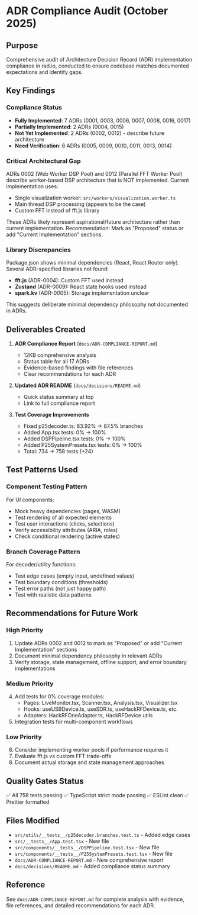 # ADR Compliance Audit (October 2025)

## Purpose
Comprehensive audit of Architecture Decision Record (ADR) implementation compliance in rad.io, conducted to ensure codebase matches documented expectations and identify gaps.

## Key Findings

### Compliance Status
- **Fully Implemented**: 7 ADRs (0001, 0003, 0006, 0007, 0008, 0016, 0017)
- **Partially Implemented**: 2 ADRs (0004, 0015) 
- **Not Yet Implemented**: 2 ADRs (0002, 0012) - describe future architecture
- **Need Verification**: 6 ADRs (0005, 0009, 0010, 0011, 0013, 0014)

### Critical Architectural Gap
ADRs 0002 (Web Worker DSP Pool) and 0012 (Parallel FFT Worker Pool) describe worker-based DSP architecture that is NOT implemented. Current implementation uses:
- Single visualization worker: `src/workers/visualization.worker.ts`
- Main thread DSP processing (appears to be the case)
- Custom FFT instead of fft.js library

These ADRs likely represent aspirational/future architecture rather than current implementation. Recommendation: Mark as "Proposed" status or add "Current Implementation" sections.

### Library Discrepancies
Package.json shows minimal dependencies (React, React Router only). Several ADR-specified libraries not found:
- **fft.js** (ADR-0004): Custom FFT used instead
- **Zustand** (ADR-0009): React state hooks used instead
- **spark.kv** (ADR-0005): Storage implementation unclear

This suggests deliberate minimal dependency philosophy not documented in ADRs.

## Deliverables Created

1. **ADR Compliance Report** (`docs/ADR-COMPLIANCE-REPORT.md`)
   - 12KB comprehensive analysis
   - Status table for all 17 ADRs
   - Evidence-based findings with file references
   - Clear recommendations for each ADR

2. **Updated ADR README** (`docs/decisions/README.md`)
   - Quick status summary at top
   - Link to full compliance report

3. **Test Coverage Improvements**
   - Fixed p25decoder.ts: 83.92% → 87.5% branches
   - Added App.tsx tests: 0% → 100%
   - Added DSPPipeline.tsx tests: 0% → 100%
   - Added P25SystemPresets.tsx tests: 0% → 100%
   - Total: 734 → 758 tests (+24)

## Test Patterns Used

### Component Testing Pattern
For UI components:
- Mock heavy dependencies (pages, WASM)
- Test rendering of all expected elements
- Test user interactions (clicks, selections)
- Verify accessibility attributes (ARIA, roles)
- Check conditional rendering (active states)

### Branch Coverage Pattern
For decoder/utility functions:
- Test edge cases (empty input, undefined values)
- Test boundary conditions (thresholds)
- Test error paths (not just happy path)
- Test with realistic data patterns

## Recommendations for Future Work

### High Priority
1. Update ADRs 0002 and 0012 to mark as "Proposed" or add "Current Implementation" sections
2. Document minimal dependency philosophy in relevant ADRs
3. Verify storage, state management, offline support, and error boundary implementations

### Medium Priority
4. Add tests for 0% coverage modules:
   - Pages: LiveMonitor.tsx, Scanner.tsx, Analysis.tsx, Visualizer.tsx
   - Hooks: useUSBDevice.ts, useSDR.ts, useHackRFDevice.ts, etc.
   - Adapters: HackRFOneAdapter.ts, HackRFDevice utils
5. Integration tests for multi-component workflows

### Low Priority
6. Consider implementing worker pools if performance requires it
7. Evaluate fft.js vs custom FFT trade-offs
8. Document actual storage and state management approaches

## Quality Gates Status
✅ All 758 tests passing
✅ TypeScript strict mode passing
✅ ESLint clean
✅ Prettier formatted

## Files Modified
- `src/utils/__tests__/p25decoder.branches.test.ts` - Added edge cases
- `src/__tests__/App.test.tsx` - New file
- `src/components/__tests__/DSPPipeline.test.tsx` - New file
- `src/components/__tests__/P25SystemPresets.test.tsx` - New file
- `docs/ADR-COMPLIANCE-REPORT.md` - New comprehensive report
- `docs/decisions/README.md` - Added compliance status summary

## Reference
See `docs/ADR-COMPLIANCE-REPORT.md` for complete analysis with evidence, file references, and detailed recommendations for each ADR.
